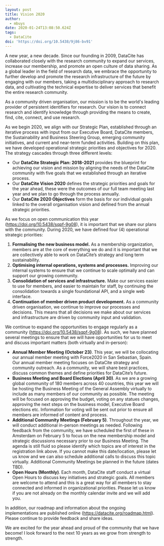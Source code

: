 ```yaml
---
layout: post
title: Vision 2020
author:
  - mbuys
date: 2020-01-24T13:08:50.624Z
tags:
  - DataCite
doi: 'https://doi.org/10.5438/9j86-bv91'
---
```

A new year, a new decade. Since our founding in 2009, DataCite has collaborated closely with the research community to expand our services, increase our membership, and promote an open culture of data sharing. As a global leader in the field of research data, we embrace the opportunity to further develop and promote the research infrastructure of the future by engaging with our members, taking a multidisciplinary approach to research data, and cultivating the technical expertise to deliver services that benefit the entire research community. 

As a community driven organisation, our mission is to be the world's leading provider of persistent identifiers for research. Our vision is to connect research and identify knowledge through providing the means to create, find, cite, connect, and use research.

As we begin 2020, we align with our Strategic Plan, established through an iterative process with input from our Executive Board, DataCite members, the Sustainability and Business Steering Group, emerging community initiatives, and current and near-term funded activities. Building on this plan, we have developed operational strategic priorities and objectives for 2020. The strategy cascades through three different levels:

* Our **DataCite Strategic Plan: 2018-2021** provides the blueprint for achieving our vision and mission by aligning the needs of the DataCite community with five goals that we established through an iterative process.
* Our **DataCite Vision 2020** defines the strategic priorities and goals for the year ahead, these were the outcomes of our full team meeting last year and we plan to go through the process annually. 
* Our **DataCite 2020 Objectives** form the basis for our individual goals linked to the overall organisation vision and defined from the annual strategic priorities.

As we focus on open communication this year (<https://doi.org/10.5438/sqpf-9g08>), it is important that we share our plans with the community. During 2020, we have defined four (4) operational strategic priorities:

1. **Formalising the new business model.** As a membership organization, members are at the core of everything we do and it is important that we are collectively able to work on DataCite’s strategy and long term sustainability.
2. **Optimising internal operations, systems and processes.** Improving our internal systems to ensure that we continue to scale optimally and can support our growing community.
3. **Consolidation of services and infrastructure.** Make our services easier to use for members, and easier to maintain for staff, by continuing the consolidation towards a single foundational API, and a single web interface.
4. **Continuation of member driven product development.** As a community driven organisation, we continue to improve our processes and decisions. This means that all decisions we make about our services and infrastructure are driven by community input and validation. 

We continue to expand the opportunities to engage regularly as a community (<https://doi.org/10.5438/sqpf-9g08>). As such, we have planned several meetings to ensure that we will have opportunities for us to meet and discuss important matters (both virtually and in-person):

* **Annual Member Meeting (October 23)**. This year, we will be collocating our annual member meeting with Force2020 in San Sebastian, Spain. Our annual member meeting focuses on DataCite strategy and community outreach. As a community, we will share best practices, discuss common themes and define priorities for DataCite’s future.
* **Business Meeting and Board Elections (April 30)**. As we are a growing global community of 180 members across 40 countries, this year we will be hosting the Business Meeting of the General Assembly virtually to include as many members of our community as possible. The meeting will be focused on approving the budget, voting on any statues changes, approving the next steps on the business model, Executive Board elections etc. Information for voting will be sent out prior to ensure all members are informed of content and process.
* **Additional Community Meetings (February 5)**. Throughout the year, we will conduct additional in-person meetings as needed. Following feedback from the community, we have scheduled the first of these in Amsterdam on February 5 to focus on the new membership model and strategic discussions necessary prior to our Business Meeting. The agenda is still fluid so please identify which topics are of interest in the registration link above. If you cannot make this date/location, please let us know and we can also schedule additional calls to discuss this topic virtually. Additional Community Meetings be planned in the future (dates TBD).
* **Open Hours (Monthly)**. Each month, DataCite staff conduct a virtual Open Hours to discuss key initiatives and strategic goals. All members are welcome to attend and this is a great way for all members to stay connected and informed in organizational priorities. Please let us know if you are not already on the monthly calendar invite and we will add you.

In addition, our roadmap and information about the ongoing implementations are published online (<https://datacite.org/roadmap.html>). Please continue to provide feedback and share ideas.

We are excited for the year ahead and proud of the community that we have become! I look forward to the next 10 years as we grow from strength to strength.
